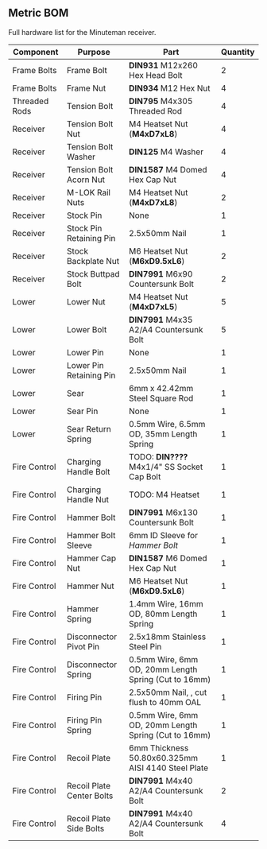 <!-- NEW PAGE -->
## Metric BOM
Full hardware list for the Minuteman receiver.

| Component              | Purpose                   | Part                                                 | Quantity |
|------------------------|---------------------------|------------------------------------------------------|----------|
| Frame Bolts            | Frame Bolt                | **DIN931** M12x260 Hex Head Bolt                     | 2        |
| Frame Bolts            | Frame Nut                 | **DIN934** M12 Hex Nut                               | 4        |
| Threaded Rods          | Tension Bolt              | **DIN795** M4x305 Threaded Rod                       | 4        |
| Receiver               | Tension Bolt Nut          | M4 Heatset Nut (**M4xD7xL8**)                        | 4        |
| Receiver               | Tension Bolt Washer       | **DIN125** M4 Washer                                 | 4        |
| Receiver               | Tension Bolt Acorn Nut    | **DIN1587** M4 Domed Hex Cap Nut                     | 4        |
| Receiver               | M-LOK Rail Nuts           | M4 Heatset Nut (**M4xD7xL8**)                        | 2        |
| Receiver               | Stock Pin                 | None                                                 | 1        |
| Receiver               | Stock Pin Retaining Pin   | 2.5x50mm Nail                                        | 1        |
| Receiver               | Stock Backplate Nut       | M6 Heatset Nut (**M6xD9.5xL6**)                      | 2        |
| Receiver               | Stock Buttpad Bolt        | **DIN7991** M6x90 Countersunk Bolt                   | 2        |
| Lower                  | Lower Nut                 | M4 Heatset Nut (**M4xD7xL5**)                        | 5        |
| Lower                  | Lower Bolt                | **DIN7991** M4x35 A2/A4 Countersunk Bolt             | 5        |
| Lower                  | Lower Pin                 | None                                                 | 1        |
| Lower                  | Lower Pin Retaining Pin   | 2.5x50mm Nail                                        | 1        |
| Lower                  | Sear                      | 6mm x 42.42mm Steel Square Rod                       | 1        |
| Lower                  | Sear Pin                  | None                                                 | 1        |
| Lower                  | Sear Return Spring        | 0.5mm Wire, 6.5mm OD, 35mm Length Spring             | 1        |
| Fire Control           | Charging Handle Bolt      | TODO: **DIN????** M4x1/4" SS Socket Cap Bolt         | 1        |
| Fire Control           | Charging Handle Nut       | TODO: M4 Heatset                                     | 1        |
| Fire Control           | Hammer Bolt               | **DIN7991** M6x130 Countersunk Bolt                  | 1        |
| Fire Control           | Hammer Bolt Sleeve        | 6mm ID Sleeve for _Hammer Bolt_                      | 1        |
| Fire Control           | Hammer Cap Nut            | **DIN1587** M6 Domed Hex Cap Nut                     | 1        |
| Fire Control           | Hammer Nut                | M6 Heatset Nut (**M6xD9.5xL6**)                      | 1        |
| Fire Control           | Hammer Spring             | 1.4mm Wire, 16mm OD, 80mm Length Spring              | 1        |
| Fire Control           | Disconnector Pivot Pin    | 2.5x18mm Stainless Steel Pin                         | 1        |
| Fire Control           | Disconnector Spring       | 0.5mm Wire, 6mm OD, 20mm Length Spring (Cut to 16mm) | 1        |
| Fire Control           | Firing Pin                | 2.5x50mm Nail, , cut flush to 40mm OAL               | 1        |
| Fire Control           | Firing Pin Spring         | 0.5mm Wire, 6mm OD, 20mm Length Spring (Cut to 16mm) | 1        |
| Fire Control           | Recoil Plate              | 6mm Thickness 50.80x60.325mm AISI 4140 Steel Plate   | 1        |
| Fire Control           | Recoil Plate Center Bolts | **DIN7991** M4x40 A2/A4 Countersunk Bolt             | 2        |
| Fire Control           | Recoil Plate Side Bolts   | **DIN7991** M4x40 A2/A4 Countersunk Bolt             | 4        |
